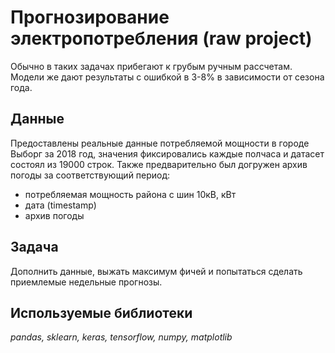# Прогнозирование электропотребления (raw project)

Обычно в таких задачах прибегают к грубым ручным рассчетам. Модели же дают результаты с ошибкой в 3-8% в зависимости от сезона года.
## Данные

Предоставлены реальные данные потребляемой мощности в городе Выборг за 2018 год, значения фиксировались каждые полчаса и датасет состоял из 19000 строк. Также предварительно был догружен архив погоды за соответствующий период:

- потребляемая мощность района с шин 10кВ, кВт
- дата (timestamp)
- архив погоды

## Задача

Дополнить данные, выжать максимум фичей и попытаться сделать приемлемые недельные прогнозы.

## Используемые библиотеки
*pandas, sklearn, keras, tensorflow, numpy, matplotlib*
